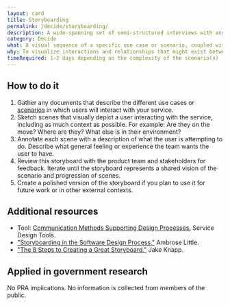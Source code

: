 ```yaml
---
layout: card
title: Storyboarding
permalink: /decide/storyboarding/
description: A wide-spanning set of semi-structured interviews with anyone who has an interest in a project's success, including users.
category: Decide
what: A visual sequence of a specific use case or scenario, coupled with a narrative.
why: To visualize interactions and relationships that might exist between a user and a solution in the context of the user's full experience.
timeRequired: 1–2 days depending on the complexity of the scenario(s)
---
```


## How to do it

1. Gather any documents that describe the different use cases or <a href="/decide/user-scenarios/">scenarios</a> in which users will interact with your service.
1. Sketch scenes that visually depict a user interacting with the service, including as much context as possible. For example: Are they on the move? Where are they? What else is in their environment?
1. Annotate each scene with a description of what the user is attempting to do. Describe what general feeling or experience the team wants the user to have.
1. Review this storyboard with the product team and stakeholders for feedback. Iterate until the storyboard represents a shared vision of the scenario and progression of scenes.
1. Create a polished version of the storyboard if you plan to use it for future work or in other external contexts.

<section class="method--section method--section--additional-resources" markdown="1">

## Additional resources

- Tool: <a href="http://www.servicedesigntools.org/tools/13">Communication Methods Supporting Design Processes.</a> Service Design Tools.
- <a href="http://uxmag.com/articles/storyboarding-in-the-software-design-process">"Storyboarding in the Software Design Process."</a> Ambrose Little.
- <a href="http://www.fastcodesign.com/1672917/the-8-steps-to-creating-a-great-storyboard">"The 8 Steps to Creating a Great Storyboard."</a> Jake Knapp.
</section>

<section class="method--section method--section--government-considerations" markdown="1" >

## Applied in government research

No PRA implications. No information is collected from members of the public.
</section>
